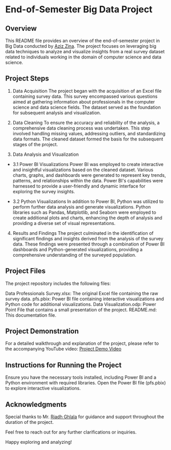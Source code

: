 # End-of-Semester Big Data Project

## Overview
This README file provides an overview of the end-of-semester project in Big Data conducted by <a href="https://github.com/aziz-zina">Aziz Zina</a>. The project focuses on leveraging big data techniques to analyze and visualize insights from a real survey dataset related to individuals working in the domain of computer science and data science.

## Project Steps
1. Data Acquisition
The project began with the acquisition of an Excel file containing survey data. This survey encompassed various questions aimed at gathering information about professionals in the computer science and data science fields. The dataset served as the foundation for subsequent analysis and visualization.

2. Data Cleaning
To ensure the accuracy and reliability of the analysis, a comprehensive data cleaning process was undertaken. This step involved handling missing values, addressing outliers, and standardizing data formats. The cleaned dataset formed the basis for the subsequent stages of the project.

3. Data Analysis and Visualization
  - 3.1 Power BI Visualizations
  Power BI was employed to create interactive and insightful visualizations based on the cleaned dataset. Various charts, graphs, and dashboards were generated to represent key trends, patterns, and relationships within the data. Power BI's capabilities were harnessed to provide a user-friendly and dynamic interface for exploring the survey insights.

  - 3.2 Python Visualizations
  In addition to Power BI, Python was utilized to perform further data analysis and generate visualizations. Python libraries such as Pandas, Matplotlib, and Seaborn were employed to create additional plots and charts, enhancing the depth of analysis and providing a diverse set of visual representations.

4. Results and Findings
The project culminated in the identification of significant findings and insights derived from the analysis of the survey data. These findings were presented through a combination of Power BI dashboards and Python-generated visualizations, providing a comprehensive understanding of the surveyed population.

## Project Files
The project repository includes the following files:

Data Professionals Survey.xlsx: The original Excel file containing the raw survey data.
pfs.pbix: Power BI file containing interactive visualizations and Python code for additional visualizations.
Data Visualization.odp: Power Point File that contains a small presentation of the project.
README.md: This documentation file.

## Project Demonstration
For a detailed walkthrough and explanation of the project, please refer to the accompanying YouTube video: <a href="https://youtu.be/_Qyae8Hdpwg">Project Demo Video</a>

## Instructions for Running the Project
Ensure you have the necessary tools installed, including Power BI and a Python environment with required libraries.
Open the Power BI file (pfs.pbix) to explore interactive visualizations.

## Acknowledgments
Special thanks to Mr. <a href="https://github.com/riadh-ghlala?tab=repositories">Riadh Ghlala</a> for guidance and support throughout the duration of the project.

Feel free to reach out for any further clarifications or inquiries.

Happy exploring and analyzing!
